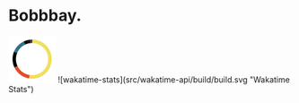 # Bobbbay.

<img src="src/wakatime-api/build/build.svg"/>
![wakatime-stats](src/wakatime-api/build/build.svg "Wakatime Stats")
